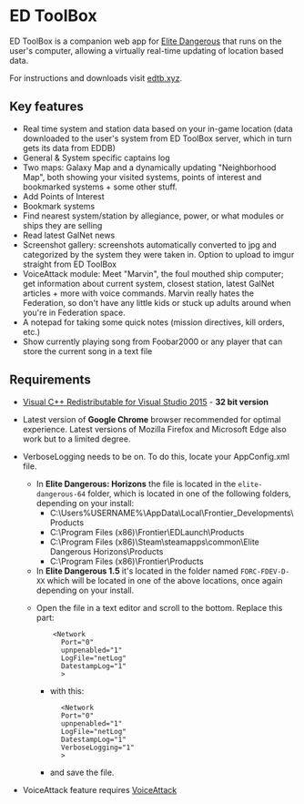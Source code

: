 ED ToolBox
==========

ED ToolBox is a companion web app for [Elite Dangerous] that runs on the user's computer, allowing a virtually real-time updating of location based data.

For instructions and downloads visit [edtb.xyz].

Key features
------------

- Real time system and station data based on your in-game location (data downloaded to the user's system from ED ToolBox server, which in turn gets its data from EDDB)
- General & System specific captains log
- Two maps: Galaxy Map and a dynamically updating "Neighborhood Map", both showing your visited systems, points of interest and bookmarked systems + some other stuff.
- Add Points of Interest
- Bookmark systems
- Find nearest system/station by allegiance, power, or what modules or ships they are selling
- Read latest GalNet news
- Screenshot gallery: screenshots automatically converted to jpg and categorized by the system they were taken in. Option to upload to imgur straight from ED ToolBox
- VoiceAttack module: Meet "Marvin", the foul mouthed ship computer; get information about current system, closest station, latest GalNet articles + more with voice commands. Marvin really hates the Federation, so don't have any little kids or stuck up adults around when you're in Federation space.
- A notepad for taking some quick notes (mission directives, kill orders, etc.)
- Show currently playing song from Foobar2000 or any player that can store the current song in a text file

Requirements
------------

- [Visual C++ Redistributable for Visual Studio 2015] - **32 bit version**

- Latest version of **Google Chrome** browser recommended for optimal experience. Latest versions of Mozilla Firefox and Microsoft Edge also work but to a limited degree.
- VerboseLogging needs to be on. To do this, locate your AppConfig.xml file.
	- In **Elite Dangerous: Horizons** the file is located in the ```elite-dangerous-64``` folder, which is located in one of the following folders, depending on your install:
		- C:\Users\%USERNAME%\AppData\Local\Frontier_Developments\Products
		- C:\Program Files (x86)\Frontier\EDLaunch\Products
		- C:\Program Files (x86)\Steam\steamapps\common\Elite Dangerous Horizons\Products
		- C:\Program Files (x86)\Frontier\Products
	- In **Elite Dangerous 1.5** it's located in the folder named ```FORC-FDEV-D-XX``` which will be located in one of the above locations, once again depending on your install.
  * Open the file in a text editor and scroll to the bottom. Replace this part:


    ```
    	<Network
    	  Port="0"
          upnpenabled="1"
    	  LogFile="netLog"
    	  DatestampLog="1"
    	  >
    ```
    * with this:
    ```
    	  <Network
    	  Port="0"
          upnpenabled="1"
    	  LogFile="netLog"
    	  DatestampLog="1"
    	  VerboseLogging="1"
    	  >
    ```
    * and save the file.
- VoiceAttack feature requires [VoiceAttack]


[Visual C++ Redistributable for Visual Studio 2015]: <https://www.microsoft.com/en-us/download/details.aspx?id=48145>
[edtb]: <https://github.com/joemccann/dillinger.git>
[VoiceAttack]: <http://www.voiceattack.com/>
[Elite Dangerous]: <http://www.elitedangerous.com>
[edtb.xyz]: <http://edtb.xyz>
